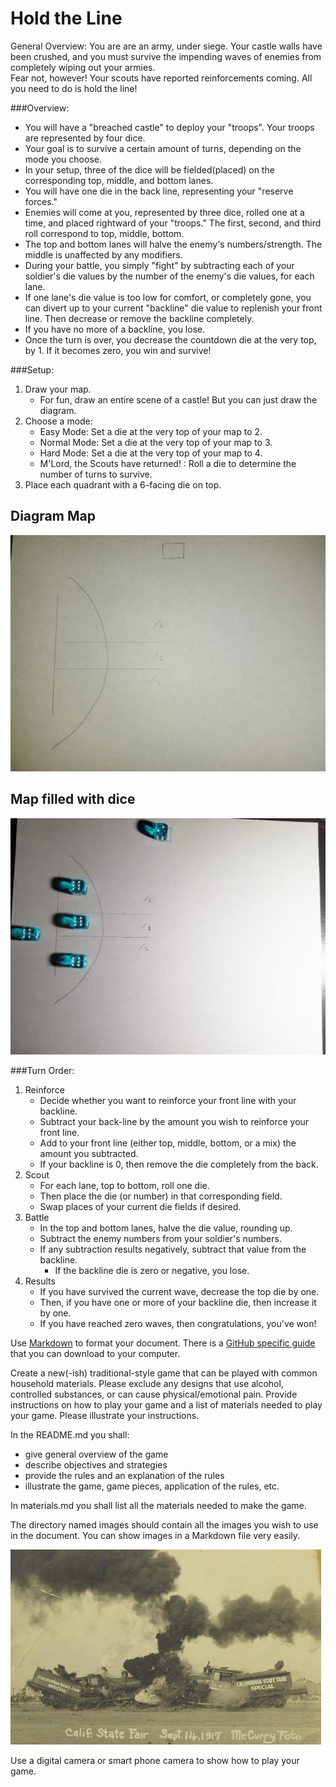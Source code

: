# Hold the Line

General Overview:
You are are an army, under siege.  Your castle walls have been crushed, and you must survive the impending waves of enemies from completely wiping out your armies.  
Fear not, however!  Your scouts have reported reinforcements coming.  All you need to do is hold the line!

###Overview:
* You will have a "breached castle" to deploy your "troops".  Your troops are represented by four dice.  
* Your goal is to survive a certain amount of turns, depending on the mode you choose.
* In your setup, three of the dice will be fielded(placed) on the corresponding top, middle, and bottom lanes.  
* You will have one die in the back line, representing your "reserve forces." 
* Enemies will come at you, represented by three dice, rolled one at a time, and placed rightward of your "troops."  The first, second, and third roll correspond to top, middle, bottom.
* The top and bottom lanes will halve the enemy's numbers/strength.  The middle is unaffected by any modifiers.
* During your battle, you simply "fight" by subtracting each of your soldier's die values by the number of the enemy's die values, for each lane. 
* If one lane's die value is too low for comfort, or completely gone, you can divert up to your current "backline" die value to replenish your front line.  Then decrease or remove the backline completely.
* If you have no more of a backline, you lose.
* Once the turn is over, you decrease the countdown die at the very top, by 1.  If it becomes zero, you win and survive!

###Setup:
1. Draw your map.
	* For fun, draw an entire scene of a castle!  But you can just draw the diagram.
2. Choose a mode:
	* Easy Mode: Set a die at the very top of your map to 2.
	* Normal Mode: Set a die at the very top of your map to 3.
	* Hard Mode: Set a die at the very top of your map to 4.
	* M'Lord, the Scouts have returned! : Roll a die to determine the number of turns to survive.
3. Place each quadrant with a 6-facing die on top. 

## Diagram Map
![Example Below](images/HTL_Setup_1.jpg)

## Map filled with dice
![Example Below](images/HTL_Setup_2.jpg)


###Turn Order:
1. Reinforce
	* Decide whether you want to reinforce your front line with your backline.
	* Subtract your back-line by the amount you wish to reinforce your front line.  
	* Add to your front line (either top, middle, bottom, or a mix) the amount you subtracted.
	* If your backline is 0, then remove the die completely from the back.
2. Scout
	* For each lane, top to bottom, roll one die. 
	* Then place the die (or number) in that corresponding field.
	* Swap places of your current die fields if desired.
3. Battle 
	* In the top and bottom lanes, halve the die value, rounding up.
	* Subtract the enemy numbers from your soldier's numbers.
	* If any subtraction results negatively, subtract that value from the backline.
		* If the backline die is zero or negative, you lose.
4. Results
	* If you have survived the current wave, decrease the top die by one.
	* Then, if you have one or more of your backline die, then increase it by one.
	* If you have reached zero waves, then congratulations, you've won!


Use [Markdown](https://en.wikipedia.org/wiki/Markdown) to format your document. There is a [GitHub specific guide](https://guides.github.com/pdfs/markdown-cheatsheet-online.pdf) that you can download to your computer.

Create a new(-ish) traditional-style game that can be played with common household materials. Please exclude any designs that use alcohol, controlled substances, or can cause physical/emotional pain. Provide instructions on how to play your game and a list of materials needed to play your game. Please illustrate your instructions.

In the README.md you shall:
* give general overview of the game
* describe objectives and strategies
* provide the rules and an explanation of the rules
* illustrate the game, game pieces, application of the rules, etc.

In materials.md you shall list all the materials needed to make the game.

The directory named images should contain all the images you wish to use in the document. You can show images in a Markdown file very easily.

![California State Fair September 14, 1917 Demonstration Train Wreck](images/train-wreck.jpg)

Use a digital camera or smart phone camera to show how to play your game.
